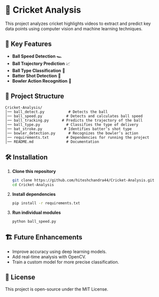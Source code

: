 # 🏏 Cricket Analysis  

This project analyzes cricket highlights videos to extract and predict key data points using computer vision and machine learning techniques.

## 📌 Key Features  
- **Ball Speed Detection** 🏎️  
- **Ball Trajectory Prediction** 📈  
- **Ball Type Classification** 🎯  
- **Batter Shot Detection** 🏏  
- **Bowler Action Recognition** 🎥  

## 📂 Project Structure  

```
Cricket-Analysis/
│── ball_detect.py           # Detects the ball
│── ball_speed.py           # Detects and calculates ball speed 
│── ball_tracking.py      # Predicts the trajectory of the ball  
│── ball_type.py            # Classifies the type of delivery  
│── bat_stroke.py          # Identifies batter’s shot type  
│── bowler_detection.py      # Recognizes the bowler’s action  
│── requirements.txt        # Dependencies for running the project  
│── README.md               # Documentation  
```

## 🛠️ Installation  

1. **Clone this repository**  
   ```sh
   git clone https://github.com/hiteshchandra44/Cricket-Analysis.git
   cd Cricket-Analysis
   ```
2. **Install dependencies**  
   ```sh
   pip install -r requirements.txt
   ```
3. **Run individual modules**  
   ```sh
   python ball_speed.py
   ```

## 🏗️ Future Enhancements  
- Improve accuracy using deep learning models.  
- Add real-time analysis with OpenCV.  
- Train a custom model for more precise classification.  

## 📜 License  
This project is open-source under the MIT License.
